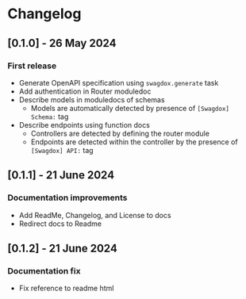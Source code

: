 # Changelog

## [0.1.0] - 26 May 2024

### First release

- Generate OpenAPI specification using `swagdox.generate` task
- Add authentication in Router moduledoc
- Describe models in moduledocs of schemas
  - Models are automatically detected by presence of `[Swagdox] Schema:` tag
- Describe endpoints using function docs
  - Controllers are detected by defining the router module
  - Endpoints are detected within the controller by the presence of `[Swagdox] API:` tag

## [0.1.1] - 21 June 2024

### Documentation improvements

- Add ReadMe, Changelog, and License to docs
- Redirect docs to Readme

## [0.1.2] - 21 June 2024

### Documentation fix

- Fix reference to readme html
